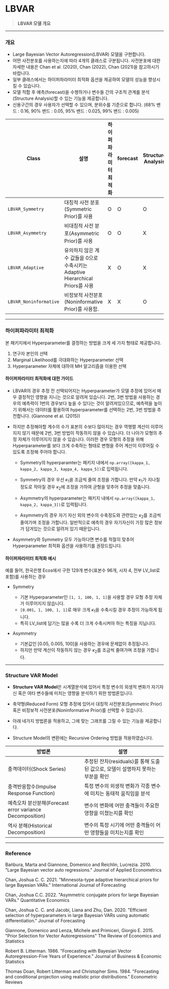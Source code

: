 # LBVAR

> **LBVAR 모델 개요**

---

### 개요

- Large Bayesian Vector Autoregression(LBVAR) 모델을 구현합니다. 
- 어떤 사전분포를 사용하는지에 따라 4개의 클래스로 구분됩니다. 사전분포에 대한 자세한 내용은 Chan et al. (2020), Chan (2022), Chan (2021)을 참고하시기 바랍니다. 
- 일부 클래스에서는 하이퍼파라미터 최적화 옵션을 제공하여 모델의 성능을 향상시킬 수 있습니다.
- 모델 적합 후 예측(forecast)을 수행하거나 변수들 간의 구조적 관계를 분석(Structure Analysis)할 수 있는 기능을 제공합니다. 
- 신용구간의 경우 사용자가 선택할 수 있으며, 분위수를 기준으로 합니다. (68\% 밴드 : 0.16, 90\% 밴드 : 0.05, 95\% 밴드 : 0.025, 99\% 밴드 : 0.005)

| **Class**              | **설명**              | **하이퍼파라미터 최적화** | **forecast**  | **Structure Analysis**|
| ---------------------  | ----------------------------------------------------------------------| - | - | - |
| `LBVAR_Symmetry`       | 대칭적 사전 분포(Symmetric Prior)를 사용                                  | O | O | O |
| `LBVAR_Asymmetry`      | 비대칭적 사전 분포(Asymmetric Prior)를 사용                                | O | O | X |
| `LBVAR_Adaptive`       | 유의하지 않은 계수 값들을 0으로 수축시키는 Adaptive Hierarchical Priors를 사용   | X | O | X |
| `LBVAR_Noninformative` | 비정보적 사전분포(Noninformative Prior)를 사용함.                           | X | X | O |


---

### 하이퍼파라미터 최적화

본 패키지에서 Hyperparameter를 결정하는 방법을 크게 세 가지 형태로 제공합니다. 

1. 연구자 본인의 선택
2. Marginal Likelihood를 극대화하는 Hyperparameter 선택
3. Hyperparameter 자체에 대하여 MH 알고리즘을 이용한 선택

#### 하이퍼파라미터 최적화에 대한 가이드

- LBVAR의 경우 추정 전 선택되어지는 Hyperparameter가 모델 추정에 있어서 매우 결정적인 영향을 지니는 것으로 알려져 있습니다. 2번, 3번 방법을 사용하는 경우의 예측력이 1번의 경우보다 높을 수 있다는 것이 알려져있으므로, 예측력을 높이기 위해서는 데이터를 활용하여 hyperparameter를 선택하는 2번, 3번 방법을 추천합니다. (Giannone et al. (2015))


- 하지만 추정해야할 계수의 수가 표본의 수보다 많아지는 경우 역행렬 계산이 이루어지지 않기 때문에 2번, 3번 방법이 작동하지 않을 수 있습니다. 더 나아가 모형의 추정 자체가 이루어지지 않을 수 있습니다. 이러한 경우 모형의 추정을 위해 Hyperparameter를 보다 크게 수축하는 형태로 변형을 주어 계산이 이루어질 수 있도록 조정해 주어야 합니다.

    - Symmetry의 hyperparamter는 패키지 내에서 `np.array([kappa_1, kappa_2, kappa_3, kappa_4, kappa_5])`로 입력됩니다. 

    - Symmetry의 경우 우선 $\kappa_1$을 조금씩 줄여 조정을 가합니다. 만약 $\kappa_1$가 지나칠정도로 작아질 경우 $\kappa_2$에 조정을 가하여 균형을 맞추어 추정을 맞춥니다.

    - Asymmetry의 hyperparameter는 패키지 내에서 `np.array([kappa_1, kappa_2, kappa_3])`로 입력됩니다. 
    
    - Asymmetry의 경우 자기 자신 외의 변수의 수축정도와 관련있는 $\kappa_2$를 조금씩 줄여가며 조정을 가합니다. 일반적으로 예측의 경우 자기자신이 가장 많은 정보가 담겨있는 것으로 알려저 있기 때문입니다. 

- Asymmetry와 Symmetry 모두 가능하다면 변수를 적절히 맞추어 Hyperparameter 최적화 옵션을 사용하기를 권장드립니다.

#### 하이퍼파라미터 최적화 예시

예를 들어, 한국은행 Ecos에서 구한 129개 변수(표본수 96개, 시차 4, 전부 LV_list로 포함)를 사용하는 경우

- Symmetry

    - 기본 Hyperparameter인 `[1, 1, 100, 1, 1]`을 사용할 경우 모형 추정 자체가 이루어지지 않습니다. 
    - `[0.001, 1, 100, 1, 1]`로 매우 크게 $\kappa_1$을 수축시킬 경우 추정이 가능하게 됩니다.
    - 특히 LV_list에 담기는 많을 수록 더 크게 수축시켜야 하는 특징을 지닙니다.

- Asymmetry

    - 기본값인 [0.05, 0.005, 100]을 사용하는 경우에 문제없이 추정됩니다. 
    - 하지만 만약 계산이 작동하지 않는 경우 $\kappa_2$를 조금씩 줄여가며 조정을 가합니다.

---


### Structure VAR Model

- **Structure VAR Model**은 시계열분석에 있어서 특정 변수의 외생적 변화가 자기자신 혹은 여타 변수들에 미치는 영향을 분석하기 위한 방법론입니다.

- 축약형(Reduced Form) 모형 추정에 있어서 대칭적 사전분포(Symmetric Prior)혹은 비정보적 사전분포(Noninformative Prior)를 선택할 수 있습니다. 

- 아래 네가지 방법론을 적용하고, 그에 맞는 그래프를 그릴 수 있는 기능을 제공합니다. 

- Structure Model의 변환에는 Recursive Ordering 방법을 적용하였습니다.


| **방법론**              | **설명**              |
| ---------------------- | ------------------- |
| 충격데이터(Shock Series)  | 추정된 잔차(residuals)를 통해 도출된 값으로, 모델이 설명하지 못하는 부분을 확인|
| 충격반응함수(Impulse Response Function)                | 특정 변수의 외생적 변화가 각종 변수에 미치는 동태적 움직임을 분석      | 
| 예측오차 분산분해(Forecast error variance Decomposition)| 변수의 변화에 어떤 충격들이 주요한 영향을 미쳤는지를 확인            | 
| 역사 분해(Historical Decomposition)                    | 변수의 특정 시기에 어떤 충격들이 어떤 영향들을 미치는지를 확인       | 

---

### Reference

Bańbura, Marta and Giannone, Domenico and Reichlin, Lucrezia. 2010. "Large Bayesian vector auto regressions." Journal of Applied Econometrics

Chan, Joshua C. C. 2021. "Minnesota-type adaptive hierarchical priors for large Bayesian VARs." International Journal of Forecasting

Chan, Joshua C.C. 2022. "Asymmetric conjugate priors for large Bayesian VARs." Quantitative Economics

Chan, Joshua C. C. and Jacobi, Liana and Zhu, Dan. 2020. "Efficient selection of hyperparameters in large Bayesian VARs using automatic differentiation." Journal of Forecasting

Giannone, Domenico and Lenza, Michele and Primiceri, Giorgio E. 2015. "Prior Selection for Vector Autoregressions" The Review of Economics and Statistics

Robert B. Litterman. 1986. "Forecasting with Bayesian Vector Autoregression-Five Years of Experience." Journal of Business & Economic Statistics

Thomas Doan, Robert Litterman and Christopher Sims. 1984. "Forecasting and conditional projection using realistic prior distributions." Econometric Reviews
